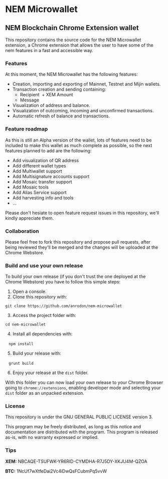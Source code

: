 # NEM Microwallet
## NEM Blockchain Chrome Extension wallet

This repository contains the source code for the NEM Microwallet extension, a Chrome extension that allows the user to have some of the nem features in a fast and accessible way.

### Features
At this moment, the NEM Microwallet has the following features:
- Creation, importing and exporting of Mainnet, Testnet and Mijin wallets.
- Transaction creation and sending containing:
  + Recipient
  + XEM Amount
  + Message
- Visualization of address and balance.
- Visualization of outcoming, incoming and unconfirmed transactions.
- Automatic refresh of balance and transactions.

### Feature roadmap
As this is still an Alpha version of the wallet, lots of features need to be included to make this wallet as much complete as possible, so the next features planned to add are the following:
- Add visualization of QR address
- Add different wallet types
- Add Multiwallet support
- Add Multisignature accounts support
- Add Mosaic transfer support
- Add Mosaic tools
- Add Alias Service support
- Add harvesting info and tools
- ...

Please don't hesiate to open feature request issues in this repository, we'll kindly appreciate them.

### Collaboration
Please feel free to fork this repository and propose pull requests, after being reviewed they'll be merged and the changes will be uploaded at the Chrome Webstore.

### Build and use your own release
To build your own release (if you don't trust the one deployed at the Chrome Webstore) you have to follow this simple steps:
1. Open a console.
2. Clone this repository with:

  ```
  git clone https://github.com/anrodon/nem-microwallet
  ```
   
3. Access the project folder with:

  ```
  cd nem-microwallet
  ```
   
4. Install all dependencies with:

  ```
  npm install
  ```
  
5. Build your release with:

  ```
  grunt build
  ```
  
6. Enjoy your release at the `dist` folder.

With this folder you can now load your own release to your Chrome Browser going to `chrome://extensions`, enabling developer mode and selecting your `dist` folder as an unpacked extension.

### License
This repository is under the GNU GENERAL PUBLIC LICENSE version 3.

This program may be freely distributed, as long as this notice and documentation are distributed with the program.  This program is released as-is, with no warranty expressed or implied.

### Tips
**XEM:** NBCAQE-TSUFWK-YR6RID-CYMDHA-R7J5DY-XKJU4M-QZOA

**BTC:** 1NcUf7wXtfeDai2Vc4iDwQsFCubmPq5vvW
